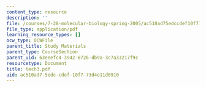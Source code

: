 ```yaml
---
content_type: resource
description: ''
file: /courses/7-28-molecular-biology-spring-2005/ac510ad75edccdef10f773d4e11d6910_tech3.pdf
file_type: application/pdf
learning_resource_types: []
ocw_type: OCWFile
parent_title: Study Materials
parent_type: CourseSection
parent_uid: 63eeefc4-3942-8726-db9a-3c7a33217f9c
resourcetype: Document
title: tech3.pdf
uid: ac510ad7-5edc-cdef-10f7-73d4e11d6910
---
```

